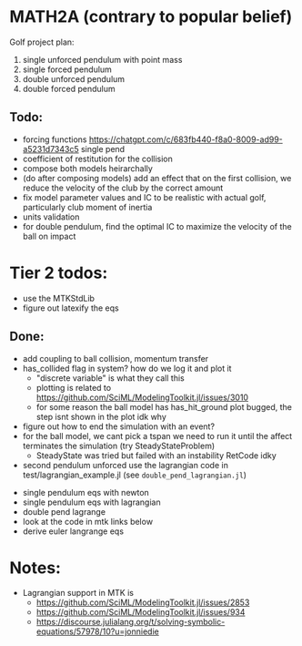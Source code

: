 # MATH2A (contrary to popular belief)

Golf project plan:

1) single unforced pendulum with point mass 
2) single forced pendulum 
3) double unforced pendulum
4) double forced pendulum 


## Todo: 
- forcing functions https://chatgpt.com/c/683fb440-f8a0-8009-ad99-a5231d7343c5 single pend
- coefficient of restitution for the collision
- compose both models heirarchally
- (do after composing models) add an effect that on the first collision, we reduce the velocity of the club by the correct amount 
- fix model parameter values and IC to be realistic with actual golf, particularly club moment of inertia
- units validation 
- for double pendulum, find the optimal IC to maximize the velocity of the ball on impact 

# Tier 2 todos:
- use the MTKStdLib 
- figure out latexify the eqs 

## Done:
- add coupling to ball collision, momentum transfer
- has_collided flag in system? how do we log it and plot it 
    * "discrete variable" is what they call this 
    * plotting is related to https://github.com/SciML/ModelingToolkit.jl/issues/3010
    * for some reason the ball model has has_hit_ground plot bugged, the step isnt shown in the plot idk why
- figure out how to end the simulation with an event?
- for the ball model, we cant pick a tspan we need to run it until the affect terminates the simulation (try SteadyStateProblem)
    * SteadyState was tried but failed with an instability RetCode idky
- second pendulum unforced use the lagrangian code in test/lagrangian_example.jl (see `double_pend_lagrangian.jl`)

* single pendulum eqs with newton
* single pendulum eqs with lagrangian
* double pend lagrange 
* look at the code in mtk links below 
* derive euler langrange eqs 

# Notes:
- Lagrangian support in MTK is 
    * https://github.com/SciML/ModelingToolkit.jl/issues/2853
    * https://github.com/SciML/ModelingToolkit.jl/issues/934
    * https://discourse.julialang.org/t/solving-symbolic-equations/57978/10?u=jonniedie